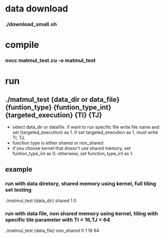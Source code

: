 # data download
### ./download_small.sh

# compile
### nvcc matmul_test.cu -o matmul_test

# run
## ./matmul_test {data_dir or data_file} {funtion_type} {funtion_type_int} {targeted_execution} {TI} {TJ}
* select data_dir or datafile. if want to run specific file write file name and set {targeted_execution} as 1. If set targeted_execution as 1, must write TI, TJ.
* function type is either shared or non_shared
* if you choose kernel that doesn't use shared memory, set funtion_type_int as 0. otherwise, set function_type_int as 1.
 
## example
### run with data diretory, shared memory using kernel, full tiling set testing
./matmul_test {data_dir} shared 1 0

### run with data file, non shared memory using kernel, tiling with specific tile parameter with TI = 16,TJ = 64
./matmul_test {data_file} non_shared 0 1 16 64

